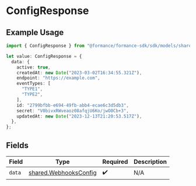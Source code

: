 # ConfigResponse

## Example Usage

```typescript
import { ConfigResponse } from "@formance/formance-sdk/sdk/models/shared";

let value: ConfigResponse = {
  data: {
    active: true,
    createdAt: new Date("2023-03-02T16:34:55.321Z"),
    endpoint: "https://example.com",
    eventTypes: [
      "TYPE1",
      "TYPE2",
    ],
    id: "2799bfbb-e694-49fb-abb4-ecae6c3d5db3",
    secret: "V0bivxRWveaoz08afqjU6Ko/jwO0Cb+3",
    updatedAt: new Date("2023-12-13T21:20:53.517Z"),
  },
};
```

## Fields

| Field                                                                 | Type                                                                  | Required                                                              | Description                                                           |
| --------------------------------------------------------------------- | --------------------------------------------------------------------- | --------------------------------------------------------------------- | --------------------------------------------------------------------- |
| `data`                                                                | [shared.WebhooksConfig](../../../sdk/models/shared/webhooksconfig.md) | :heavy_check_mark:                                                    | N/A                                                                   |